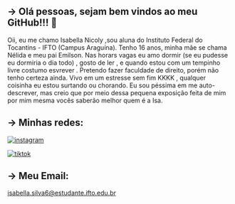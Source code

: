 ## -> Olá pessoas, sejam bem vindos ao meu GitHub!!! 👋

   Oii, eu me chamo Isabella Nicoly ,sou aluna do Instituto Federal do Tocantins - IFTO (Campus Araguína). Tenho 16 anos, minha mãe se chama Nélida e meu pai Emilson. Nas horars vagas eu amo dormir (se eu pudesse eu dormiria o dia todo) , gosto de ler , e quando estou com um tempinho livre costumo esvrever . Pretendo fazer faculdade de direito, porém não tenho certeza ainda. Vivo em um estresse sem fim KKKK , qualquer coisinha eu estou surtando ou chorando. Eu sou péssima em me auto-descrever, mas creio que por meio dessa pequena exposição feita de mim por mim mesma vocês saberão melhor quem é a Isa.

## -> Minhas redes:

[![instagram](https://img.shields.io/badge/Instagram-E4405F?style=for-the-badge&logo=instagram&logoColor=white)](https://instagram.com/isabellanicoly__?utm_source=qr&igshid=MzNlNGNkZWQ4Mg%3D%3D)

[![tiktok](https://img.shields.io/badge/TikTok-000000?style=for-the-badge&logo=tiktok&logoColor=white)](https://tiktok.com/@isabellanicoly_)


## -> Meu Email:

isabella.silva6@estudante.ifto.edu.br 
